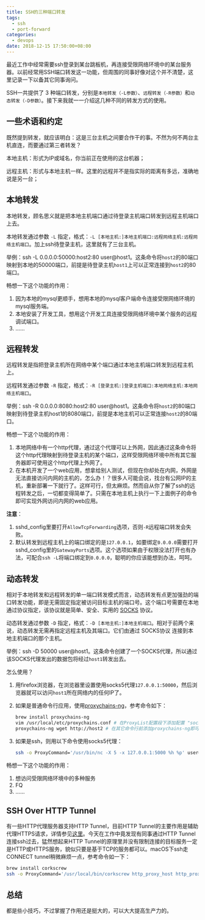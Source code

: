 ```yaml
---
title: SSH的三种端口转发
tags:
  - ssh
  - port-forward
categories:
  - devops
date: 2018-12-15 17:50:00+08:00
---
```


最近工作中经常需要ssh登录到某台跳板机，再连接受限网络环境中的某台服务器。以前经常用SSH端口转发这一功能，但周围的同事好像对这个并不清楚，这里记录一下以备其它同事询问。

SSH一共提供了 3 种端口转发，分别是`本地转发（-L参数）`、`远程转发（-R参数）`和`动态转发（-D参数）`。接下来我就一一介绍这几种不同的转发方式的使用。

## 一些术语和约定

既然提到转发，就应该明白：这是三台主机之间要合作干的事。不然为何不两台主机直连，而要通过第三者转发？

本地主机：形式为IP或域名，你当前正在使用的这台机器；

远程主机：形式与本地主机一样。这里的远程并不是指实际的距离有多远，准确地说是另一台；

## 本地转发

本地转发，顾名思义就是把本地主机端口通过待登录主机端口转发到远程主机端口上去。

本地转发通过参数 `-L` 指定，格式：`-L [本地主机:]本地主机端口:远程网络主机:远程网络主机端口`。加上ssh待登录主机，这里就有了三台主机。

举例：ssh -L 0.0.0.0:50000:host2:80 user@host1。这条命令将`host2`的80端口映射到本地的50000端口，前提是待登录主机`host1`上可以正常连接到`host2`的80端口。

畅想一下这个功能的作用：

1. 因为本地的mysql更顺手，想用本地的mysql客户端命令连接受限网络环境的mysql服务端。
2. 本地安装了开发工具，想用这个开发工具连接受限网络环境中某个服务的远程调试端口。
3. ......

## 远程转发

远程转发是指把登录主机所在网络中某个端口通过本地主机端口转发到远程主机上。

远程转发通过参数 `-R` 指定，格式：`-R [登录主机:]登录主机端口:本地网络主机:本地网络主机端口`。

举例：ssh -R 0.0.0.0:8080:host2:80 user@host1。这条命令将`host2`的80端口映射到待登录主机host1的8080端口，前提是本地主机可以正常连接`host2`的80端口。

畅想一下这个功能的作用：

1. 本地网络中有一个http代理，通过这个代理可以上外网，因此通过这条命令将这个http代理映射到待登录主机的某个端口，这样受限网络环境中所有其它服务器即可使用这个http代理上外网了。
2. 在本机开发了一个web应用，想拿给别人测试，但现在你却处在内网，外网是无法直接访问内网的主机的，怎么办！？很多人可能会说，找台有公网IP的主机，重新部署一下就行了。这样可行，但太麻烦。然而自从你了解了ssh的远程转发之后，一切都变得简单了。只需在本地主机上执行一下上面例子的命令即可实现外网访问内网的web应用。

**注意**：

1. sshd_config里要打开`AllowTcpForwarding`选项，否则`-R`远程端口转发会失败。
2. 默认转发到远程主机上的端口绑定的是`127.0.0.1`，如要绑定`0.0.0.0`需要打开sshd_config里的`GatewayPorts`选项。这个选项如果由于权限没法打开也有办法，可配合`ssh -L`将端口绑定到`0.0.0.0`，聪明的你应该能想到办法，呵呵。

## 动态转发

相对于本地转发和远程转发的单一端口转发模式而言，动态转发有点更加强劲的端口转发功能，即是无需固定指定被访问目标主机的端口号。这个端口号需要在本地通过协议指定，该协议就是简单、安全、实用的 [SOCKS](https://en.wikipedia.org/wiki/SOCKS) 协议。

动态转发通过参数 `-D` 指定，格式：`-D [本地主机:]本地主机端口`。相对于前两个来说，动态转发无需再指定远程主机及其端口。它们由通过 SOCKS协议 连接到本地主机端口的那个主机。

举例：ssh -D 50000 user@host1。这条命令创建了一个SOCKS代理，所以通过该SOCKS代理发出的数据包将经过`host1`转发出去。

怎么使用？

1. 用firefox浏览器，在浏览器里设置使用socks5代理`127.0.0.1:50000`，然后浏览器就可以访问`host1`所在网络内的任何IP了。

2. 如果是普通命令行应用，使用[proxychains-ng](https://github.com/rofl0r/proxychains-ng)，参考命令如下：

   ```bash
   brew install proxychains-ng
   vim /usr/local/etc/proxychains.conf # 在ProxyList配置段下添加配置 "socks5 	127.0.0.1 50000"
   proxychains-ng wget http://host2 # 在其它命令行前添加proxychains-ng即可
   ```

3. 如果是ssh，则用以下命令使用socks5代理：

   ```bash
   ssh -o ProxyCommand='/usr/bin/nc -X 5 -x 127.0.0.1:5000 %h %p' user@host2
   ```

畅想一下这个功能的作用：

1. 想访问受限网络环境中的多种服务
2. FQ
3. ......

## SSH Over HTTP Tunnel

有一些HTTP代理服务器支持HTTP Tunnel，目前HTTP Tunnel的主要作用是辅助代理HTTPS请求，详情参见[这里](http://joji.me/zh-cn/blog/the-http-connect-tunnel)。今天在工作中竟发现有同事通过HTTP Tunnel连接ssh过去，猛然想起来HTTP Tunnel的原理里并没有限制连接的目标服务一定是HTTP或HTTPS服务，貌似只要是基于TCP的服务都可以。macOS下ssh走CONNECT tunnel稍微麻烦一点，参考命令如一下：

```bash
brew install corkscrew
ssh -o ProxyCommand='/usr/local/bin/corkscrew http_proxy_host http_proxy_port %h %p' user@host2
```

## 总结

都是些小技巧，不过掌握了作用还是挺大的，可以大大提高生产力的。